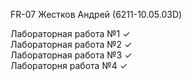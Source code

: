 FR-07 Жестков Андрей (6211-10.05.03D)

 Лабораторная работа №1 ✓  
 Лабораторная работа №2 ✓  
 Лабораторная работа №3 ✓  
 Лабораторня работа №4 ✓  
